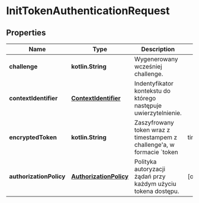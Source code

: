 
# InitTokenAuthenticationRequest

## Properties
| Name | Type | Description | Notes |
| ------------ | ------------- | ------------- | ------------- |
| **challenge** | **kotlin.String** | Wygenerowany wcześniej challenge. |  |
| **contextIdentifier** | [**ContextIdentifier**](ContextIdentifier.md) | Indentyfikator kontekstu do którego następuje uwierzytelnienie. |  |
| **encryptedToken** | **kotlin.String** | Zaszyfrowany token wraz z timestampem z challenge&#39;a, w formacie &#x60;token|timestamp&#x60;. |  |
| **authorizationPolicy** | [**AuthorizationPolicy**](AuthorizationPolicy.md) | Polityka autoryzacji żądań przy każdym użyciu tokena dostępu. |  [optional] |



